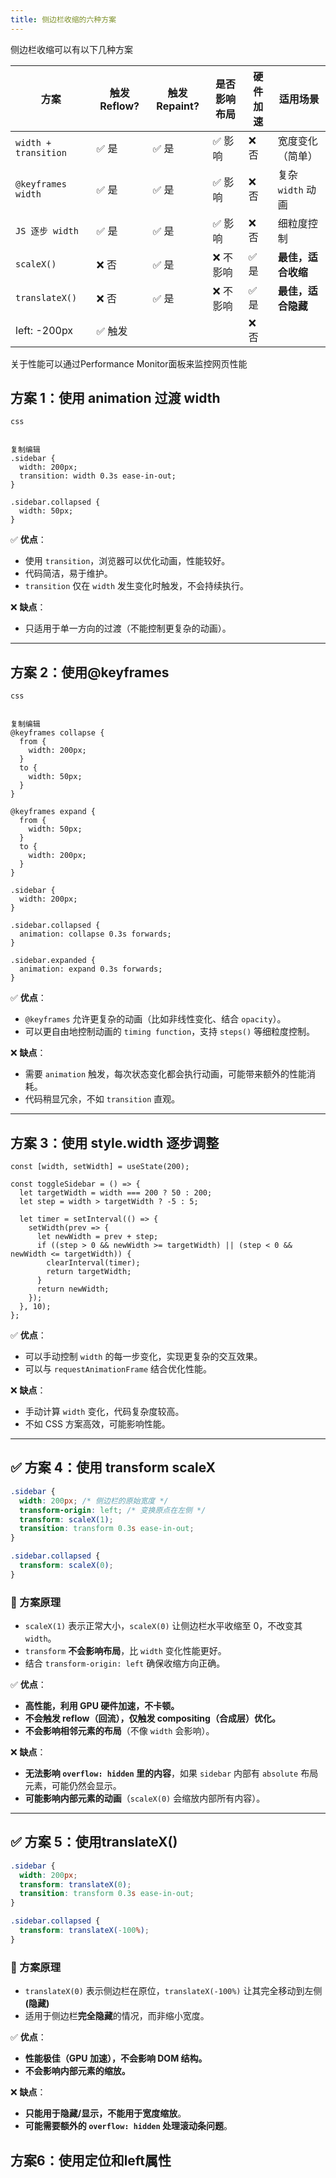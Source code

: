 ```yaml
---
title: 侧边栏收缩的六种方案
---
```




侧边栏收缩可以有以下几种方案

| 方案                 | 触发 Reflow? | 触发 Repaint? | 是否影响布局 | 硬件加速 | 适用场景           |
| -------------------- | ------------ | ------------- | ------------ | -------- | ------------------ |
| `width + transition` | ✅ 是         | ✅ 是          | ✅ 影响       | ❌ 否     | 宽度变化（简单）   |
| `@keyframes width`   | ✅ 是         | ✅ 是          | ✅ 影响       | ❌ 否     | 复杂 `width` 动画  |
| `JS 逐步 width`      | ✅ 是         | ✅ 是          | ✅ 影响       | ❌ 否     | 细粒度控制         |
| `scaleX()`           | ❌ 否         | ✅ 是          | ❌ 不影响     | ✅ 是     | **最佳，适合收缩** |
| `translateX()`       | ❌ 否         | ✅ 是          | ❌ 不影响     | ✅ 是     | **最佳，适合隐藏** |
| left: -200px         | ✅ 触发       |               |              | ❌ 否     |                    |

关于性能可以通过Performance Monitor面板来监控网页性能



## 方案 1：使用 animation 过渡 width

```
css


复制编辑
.sidebar {
  width: 200px;
  transition: width 0.3s ease-in-out;
}

.sidebar.collapsed {
  width: 50px;
}
```

✅ **优点**：

- 使用 `transition`，浏览器可以优化动画，性能较好。
- 代码简洁，易于维护。
- `transition` 仅在 `width` 发生变化时触发，不会持续执行。

❌ **缺点**：

- 只适用于单一方向的过渡（不能控制更复杂的动画）。

------

## 方案 2：使用@keyframes

```
css


复制编辑
@keyframes collapse {
  from {
    width: 200px;
  }
  to {
    width: 50px;
  }
}

@keyframes expand {
  from {
    width: 50px;
  }
  to {
    width: 200px;
  }
}

.sidebar {
  width: 200px;
}

.sidebar.collapsed {
  animation: collapse 0.3s forwards;
}

.sidebar.expanded {
  animation: expand 0.3s forwards;
}
```

✅ **优点**：

- `@keyframes` 允许更复杂的动画（比如非线性变化、结合 `opacity`）。
- 可以更自由地控制动画的 `timing function`，支持 `steps()` 等细粒度控制。

❌ **缺点**：

- 需要 `animation` 触发，每次状态变化都会执行动画，可能带来额外的性能消耗。
- 代码稍显冗余，不如 `transition` 直观。

------

## 方案 3：使用 style.width 逐步调整

```tsx
const [width, setWidth] = useState(200);

const toggleSidebar = () => {
  let targetWidth = width === 200 ? 50 : 200;
  let step = width > targetWidth ? -5 : 5;

  let timer = setInterval(() => {
    setWidth(prev => {
      let newWidth = prev + step;
      if ((step > 0 && newWidth >= targetWidth) || (step < 0 && newWidth <= targetWidth)) {
        clearInterval(timer);
        return targetWidth;
      }
      return newWidth;
    });
  }, 10);
};
```

✅ **优点**：

- 可以手动控制 `width` 的每一步变化，实现更复杂的交互效果。
- 可以与 `requestAnimationFrame` 结合优化性能。

❌ **缺点**：

- 手动计算 `width` 变化，代码复杂度较高。
- 不如 CSS 方案高效，可能影响性能。

---

## ✅ 方案 4：使用 transform scaleX

```css
.sidebar {
  width: 200px; /* 侧边栏的原始宽度 */
  transform-origin: left; /* 变换原点在左侧 */
  transform: scaleX(1);
  transition: transform 0.3s ease-in-out;
}

.sidebar.collapsed {
  transform: scaleX(0);
}
```

### **🎯 方案原理**

- `scaleX(1)` 表示正常大小，`scaleX(0)` 让侧边栏水平收缩至 0，不改变其 `width`。
- `transform` **不会影响布局**，比 `width` 变化性能更好。
- 结合 `transform-origin: left` 确保收缩方向正确。

✅ **优点**：

- **高性能，利用 GPU 硬件加速，不卡顿。**
- **不会触发 reflow（回流），仅触发 compositing（合成层）优化。**
- **不会影响相邻元素的布局**（不像 `width` 会影响）。

❌ **缺点**：

- **无法影响 `overflow: hidden` 里的内容**，如果 `sidebar` 内部有 `absolute` 布局元素，可能仍然会显示。
- **可能影响内部元素的动画**（`scaleX(0)` 会缩放内部所有内容）。

------

## ✅ 方案 5：使用translateX()

```css
.sidebar {
  width: 200px;
  transform: translateX(0);
  transition: transform 0.3s ease-in-out;
}

.sidebar.collapsed {
  transform: translateX(-100%);
}
```

### **🎯 方案原理**

- `translateX(0)` 表示侧边栏在原位，`translateX(-100%)` 让其完全移动到左侧 **(隐藏)**
- 适用于侧边栏**完全隐藏**的情况，而非缩小宽度。

✅ **优点**：

- **性能极佳（GPU 加速），不会影响 DOM 结构。**
- **不会影响内部元素的缩放。**

❌ **缺点**：

- **只能用于隐藏/显示，不能用于宽度缩放**。
- **可能需要额外的 `overflow: hidden` 处理滚动条问题**。



## 方案6：使用定位和left属性

